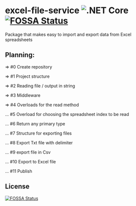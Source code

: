 # excel-file-service ![.NET Core](https://github.com/leo-oliveira-eng/excel-file-service/workflows/.NET%20Core/badge.svg) [![FOSSA Status](https://app.fossa.com/api/projects/git%2Bgithub.com%2Fleo-oliveira-eng%2Fexcel-file-service.svg?type=shield)](https://app.fossa.com/projects/git%2Bgithub.com%2Fleo-oliveira-eng%2Fexcel-file-service?ref=badge_shield)

Package that makes easy to import and export data from Excel spreadsheets 

Planning:
--------
=> #0 Create repository

=> #1 Project structure

=> #2 Reading file / output in string

=> #3 Middleware

=> #4 Overloads for the read method

... #5 Overload for choosing the spreadsheet index to be read

... #6 Return any primary type

... #7 Structure for exporting files

... #8 Export Txt file with delimiter

... #9 export file in Csv

... #10 Export to Excel file

... #11 Publish


## License
[![FOSSA Status](https://app.fossa.com/api/projects/git%2Bgithub.com%2Fleo-oliveira-eng%2Fexcel-file-service.svg?type=large)](https://app.fossa.com/projects/git%2Bgithub.com%2Fleo-oliveira-eng%2Fexcel-file-service?ref=badge_large)

